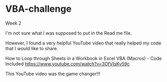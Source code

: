 # VBA-challenge
 Week 2

I'm not sure what I was supposed to put in the Read me file.

However, I found a very helpful YouTube video that really helped my code that I would like to share.

How to Loop through Sheets in a Workbook in Excel VBA (Macros) - Code Included
https://www.youtube.com/watch?v=3OfVIsKy59c

This YouTube video was the game changer!!!